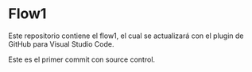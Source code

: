 # Flow1
Este repositorio contiene el flow1, el cual se actualizará con el plugin de GitHub para Visual Studio Code.

Este es el primer commit con source control.